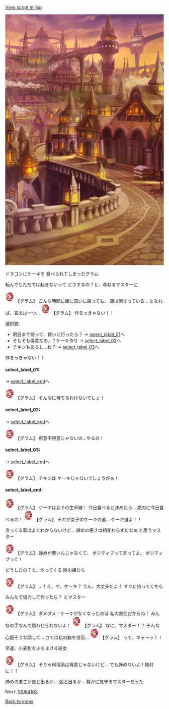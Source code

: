 [View script in lisp](../scripts/10084102.txt)

![town_evening.png](../images/backgrounds/town_evening.png)

ドラゴンにケーキを
食べられてしまったグラム

転んでもただでは起きないって
どうするの？と、尋ねるマスターに

<img src="../images/units/100841.png" alt="100841.png" height="34"/>
【グラム】
こんな時間に街に買いに戻っても、
店は閉まっている…
となれば、答えは一つ…

<img src="../images/units/100841.png" alt="100841.png" height="34"/>
【グラム】
作るっきゃない！！

選択肢:
- 明日まで待って、買いに行ったら？ → [select_label_01](#select_label_01)へ
- そもそも得意なの…？ケーキ作り → [select_label_02](#select_label_02)へ
- チキンもあるし…ね？ → [select_label_03](#select_label_03)へ

作るっきゃない！！

#### select_label_01:
 → [select_label_end](#select_label_end)へ

<img src="../images/units/100841.png" alt="100841.png" height="34"/>
【グラム】
そんなに待てるわけないでしょ！

#### select_label_02:
 → [select_label_end](#select_label_end)へ

<img src="../images/units/100841.png" alt="100841.png" height="34"/>
【グラム】
得意不得意じゃないの…やるの！

#### select_label_03:
 → [select_label_end](#select_label_end)へ

<img src="../images/units/100841.png" alt="100841.png" height="34"/>
【グラム】
チキンは
ケーキじゃないでしょうがぁ！

#### select_label_end:

<img src="../images/units/100841.png" alt="100841.png" height="34"/>
【グラム】
ケーキは女子の生命線！
今日食べると決めたら…
絶対に今日食べるの！

<img src="../images/units/100841.png" alt="100841.png" height="34"/>
【グラム】
それが女子のケーキの道…
ケーキ道よ！！

言ってる事はよくわからないけど…
諦めの悪さは相変わらずだなぁ
と思うマスター

<img src="../images/units/100841.png" alt="100841.png" height="34"/>
【グラム】
諦めが悪いんじゃなくて、
ポジティブって言ってよ、
ポジティブって！

どうしたの？と、やってくる
隊の姫たち

<img src="../images/units/100841.png" alt="100841.png" height="34"/>
【グラム】
…！え、ケ、ケーキ？
うん、大丈夫だよ！
すぐに持ってくから

みんなで協力して作ったら？
とマスター

<img src="../images/units/100841.png" alt="100841.png" height="34"/>
【グラム】
ダメダメ！ケーキがなくなったのは
私の責任だからね！
みんなの手なんて煩わせられないよ！

<img src="../images/units/100841.png" alt="100841.png" height="34"/>
【グラム】
なに、マスター！？
そんな心配そうな顔して…
さては私の腕を信用…

<img src="../images/units/100841.png" alt="100841.png" height="34"/>
【グラム】
って、キャ〜ッ！！

早速、小麦粉をぶちまける彼女

<img src="../images/units/100841.png" alt="100841.png" height="34"/>
【グラム】
そりゃ料理系は得意じゃないけど…
でも諦めないよ！絶対に！！

諦めの悪さが吉と出るか、
凶と出るか…
静かに見守るマスターだった

Next: [10084103](10084103.md)

[Back to index](index.md)
